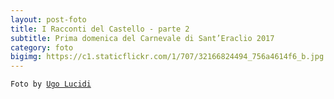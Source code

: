 ```yaml
---
layout: post-foto
title: I Racconti del Castello - parte 2
subtitle: Prima domenica del Carnevale di Sant’Eraclio 2017
category: foto
bigimg: https://c1.staticflickr.com/1/707/32166824494_756a4614f6_b.jpg
---
```

<div class="flickr-album-contaier" data-photoset="72157678956071090"></div>
<code>Foto by <a href="http://www.santeraclio.altervista.org/il-carnevale/carnevale-2017.html" title="Foto by Ugo Lucidi">Ugo Lucidi</a></code>
